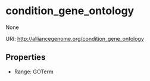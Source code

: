 # condition_gene_ontology

None

URI: http://alliancegenome.org/condition_gene_ontology



<!-- no inheritance hierarchy -->


## Properties

 * Range: GOTerm


